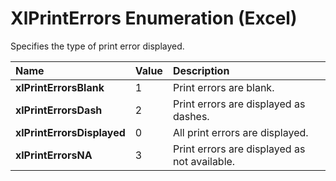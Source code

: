 
# XlPrintErrors Enumeration (Excel)

Specifies the type of print error displayed.



|**Name**|**Value**|**Description**|
|:-----|:-----|:-----|
|**xlPrintErrorsBlank**|1|Print errors are blank.|
|**xlPrintErrorsDash**|2|Print errors are displayed as dashes.|
|**xlPrintErrorsDisplayed**|0|All print errors are displayed.|
|**xlPrintErrorsNA**|3|Print errors are displayed as not available.|
